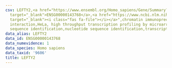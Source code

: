 ```yaml
---
csv: LEFTY2,<a href="https://www.ensembl.org/Homo_sapiens/Gene/Summary?db=core;g=ENSG00000143768"
  target="_blank">ENSG00000143768</a>,<a href="https://www.ncbi.nlm.nih.gov/pubmed/17216044"
  target="_blank"><i class="fas fa-file"></i></a>",chromatin immunoprecipitation assay,direct
  interaction,HeLa, high throughput transcription profiling by microarray,nucleotide
  sequence identification,nucleotide sequence identification,transcriptional regulation,
data_alias: LEFTY2
data_id: ENSG00000143768
data_numevidence: 1
data_species: Homo sapiens
data_taxid: '9606'
title: LEFTY2
---
```

